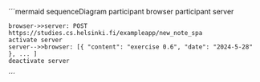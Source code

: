 ´´´mermaid
sequenceDiagram
participant browser
participant server

    browser->>server: POST https://studies.cs.helsinki.fi/exampleapp/new_note_spa
    activate server
    server-->>browser: [{ "content": "exercise 0.6", "date": "2024-5-28" }, ... ]
    deactivate server

´´´
